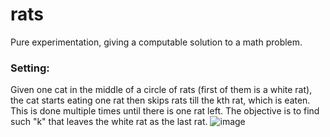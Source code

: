 # rats

Pure experimentation, giving a computable solution to a math problem.

### Setting: 
Given one cat in the middle of a circle of rats (first of them is a white rat), the cat starts eating one rat then skips rats till the kth rat, which is eaten. This is done multiple times until there is one rat left.
The objective is to find such "k" that leaves the white rat as the last rat.
![image](https://user-images.githubusercontent.com/65364339/115300663-82e65e80-a160-11eb-92b0-d2a659e087f1.png)


